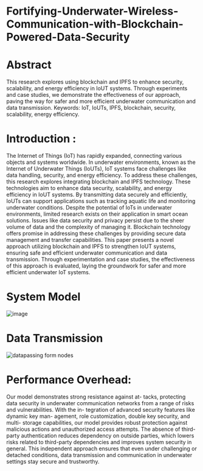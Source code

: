 # Fortifying-Underwater-Wireless-Communication-with-Blockchain-Powered-Data-Security
# Abstract
This research explores using blockchain and IPFS to enhance security, scalability, and energy efficiency in IoUT systems. Through experiments and case studies, we demonstrate the effectiveness of our approach, paving the way for safer and more efficient underwater communication and data transmission. 
 Keywords: IoT, IoUTs, IPFS, blockchain, security, scalability, energy efficiency.

# Introduction :
The Internet of Things (IoT) has rapidly expanded, connecting various objects and systems worldwide. In underwater environments, known as the Internet of Underwater Things (IoUTs), IoT systems face challenges like data handling, security, and energy efficiency. To address these challenges, this research explores integrating blockchain and IPFS technology. These technologies aim to enhance data security, scalability, and energy efficiency in IoUT systems. By transmitting data securely and efficiently, IoUTs can support applications such as tracking aquatic life and monitoring underwater conditions. Despite the potential of IoTs in underwater environments, limited research exists on their application in smart ocean solutions. Issues like data security and privacy persist due to the sheer volume of data and the complexity of managing it. Blockchain technology offers promise in addressing these challenges by providing secure data management and transfer capabilities. This paper presents a novel approach utilizing blockchain and IPFS to strengthen IoUT systems, ensuring safe and efficient underwater communication and data transmission. Through experimentation and case studies, the effectiveness of this approach is evaluated, laying the groundwork for safer and more efficient underwater IoT systems.

# System Model
![image](https://github.com/Shag0r/Fortifying-Underwater-Wireless-Communication-with-Blockchain-Powered-Data-Security/assets/101504353/01023f0d-25a9-45be-bc35-095ed213d5ca)

# Data Transmission
![datapassing form nodes](https://github.com/Shag0r/Fortifying-Underwater-Wireless-Communication-with-Blockchain-Powered-Data-Security/assets/101504353/acb881ec-8794-4f95-b2f6-a3cbac84e05a)


# Performance Overhead:
 Our model demonstrates strong resistance against at-
tacks, protecting data security in underwater communication
networks from a range of risks and vulnerabilities. With the in-
tegration of advanced security features like dynamic key man-
agement, role customization, double key security, and multi-
storage capabilities, our model provides robust protection
against malicious actions and unauthorized access attempts.
The absence of third-party authentication reduces dependency
on outside parties, which lowers risks related to third-party
dependencies and improves system security in general. This
independent approach ensures that even under challenging or
detached conditions, data transmission and communication in
underwater settings stay secure and trustworthy.

